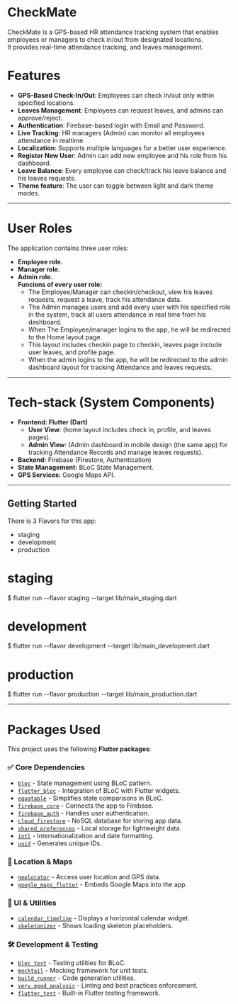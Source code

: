 # CheckMate

CheckMate is a GPS-based HR attendance tracking system that enables employees or managers to check in/out from designated locations.                               
It provides real-time attendance tracking, and leaves management.

# Features

- **GPS-Based Check-In/Out**: Employees can check in/out only within specified locations.
- **Leaves Management**: Employees can request leaves, and admins can approve/reject.
- **Authentication**: Firebase-based login with Email and Password.
- **Live Tracking**: HR managers (Admin) can monitor all employees attendance in realtime.  
- **Localization**: Supports multiple languages for a better user experience.
- **Register New User**: Admin can add new employee and his role from his dashboard.
- **Leave Balance**: Every employee can check/track his leave balance and his leaves requests.
- **Theme feature**: The user can toggle between light and dark theme modes.
  
--------------------------------------------------

# User Roles
The application contains three user roles:
   - **Employee role.**
   - **Manager role.**
   - **Admin role.**                                                         
**Funcions of every user role:**                                                               
     - The Employee/Manager can checkin/checkout, view his leaves requests, request a leave, track his attendance data.                                                         
     - The Admin manages users and add every user with his specified role in the system, track all users attendance in real time from his dashboard.                                          
     - When The Employee/manager logins to the app, he will be redirected to the Home layout page.                                                      
     - This layout includes checkin page to checkin, leaves page include user leaves, and profile page.                                            
     - When the admin logins to the app, he will be redirected to the admin dashboard layout for tracking Attendance and leaves requests.                                                                                 

-------------------------------------------------------
# Tech-stack (System Components)
- **Frontend: Flutter (Dart)** 
    - **User View**: (home layout includes check in, profile, and leaves pages).                          
    - **Admin View**: (Admin dashboard in mobile design (the same app) for tracking Attendance Records and manage leaves requests).               
- **Backend:** Firebase (Firestore, Authentication)
- **State Management:** BLoC State Management.
- **GPS Services:** Google Maps API.
  
------------------------------------------------
## Getting Started

There is 3 Flavors for this app:
 - staging
 - development
 - production

# staging
$ flutter run --flavor staging --target lib/main_staging.dart

# development
$ flutter run --flavor development --target lib/main_development.dart

# production
$ flutter run --flavor production --target lib/main_production.dart

------------------------------------------------
# Packages Used
This project uses the following **Flutter packages**:

### ✅ Core Dependencies
- [`bloc`](https://pub.dev/packages/bloc) - State management using BLoC pattern.
- [`flutter_bloc`](https://pub.dev/packages/flutter_bloc) - Integration of BLoC with Flutter widgets.
- [`equatable`](https://pub.dev/packages/equatable) - Simplifies state comparisons in BLoC.
- [`firebase_core`](https://pub.dev/packages/firebase_core) - Connects the app to Firebase.
- [`firebase_auth`](https://pub.dev/packages/firebase_auth) - Handles user authentication.
- [`cloud_firestore`](https://pub.dev/packages/cloud_firestore) - NoSQL database for storing app data.
- [`shared_preferences`](https://pub.dev/packages/shared_preferences) - Local storage for lightweight data.
- [`intl`](https://pub.dev/packages/intl) - Internationalization and date formatting.
- [`uuid`](https://pub.dev/packages/uuid) - Generates unique IDs.

### 📍 Location & Maps
- [`geolocator`](https://pub.dev/packages/geolocator) - Access user location and GPS data.
- [`google_maps_flutter`](https://pub.dev/packages/google_maps_flutter) - Embeds Google Maps into the app.

### 🎨 UI & Utilities
- [`calendar_timeline`](https://pub.dev/packages/calendar_timeline) - Displays a horizontal calendar widget.
- [`skeletonizer`](https://pub.dev/packages/skeletonizer) - Shows loading skeleton placeholders.

### 🛠 Development & Testing
- [`bloc_test`](https://pub.dev/packages/bloc_test) - Testing utilities for BLoC.
- [`mocktail`](https://pub.dev/packages/mocktail) - Mocking framework for unit tests.
- [`build_runner`](https://pub.dev/packages/build_runner) - Code generation utilities.
- [`very_good_analysis`](https://pub.dev/packages/very_good_analysis) - Linting and best practices enforcement.
- [`flutter_test`](https://pub.dev/packages/flutter_test) - Built-in Flutter testing framework.
